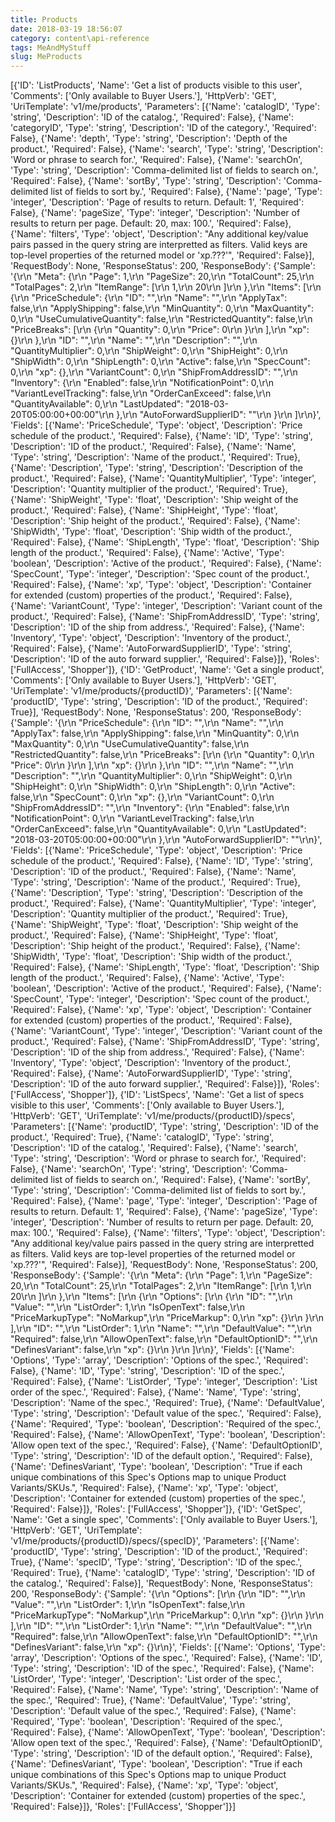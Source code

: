 ```yaml
---
title: Products
date: 2018-03-19 18:56:07
category: content\api-reference
tags: MeAndMyStuff
slug: MeProducts
---
```

[{'ID': 'ListProducts', 'Name': 'Get a list of products visible to this user', 'Comments': ['Only available to Buyer Users.'], 'HttpVerb': 'GET', 'UriTemplate': 'v1/me/products', 'Parameters': [{'Name': 'catalogID', 'Type': 'string', 'Description': 'ID of the catalog.', 'Required': False}, {'Name': 'categoryID', 'Type': 'string', 'Description': 'ID of the category.', 'Required': False}, {'Name': 'depth', 'Type': 'string', 'Description': 'Depth of the product.', 'Required': False}, {'Name': 'search', 'Type': 'string', 'Description': 'Word or phrase to search for.', 'Required': False}, {'Name': 'searchOn', 'Type': 'string', 'Description': 'Comma-delimited list of fields to search on.', 'Required': False}, {'Name': 'sortBy', 'Type': 'string', 'Description': 'Comma-delimited list of fields to sort by.', 'Required': False}, {'Name': 'page', 'Type': 'integer', 'Description': 'Page of results to return. Default: 1', 'Required': False}, {'Name': 'pageSize', 'Type': 'integer', 'Description': 'Number of results to return per page. Default: 20, max: 100.', 'Required': False}, {'Name': 'filters', 'Type': 'object', 'Description': "Any additional key/value pairs passed in the query string are interpretted as filters. Valid keys are top-level properties of the returned model or 'xp.???'", 'Required': False}], 'RequestBody': None, 'ResponseStatus': 200, 'ResponseBody': {'Sample': '{\r\n  "Meta": {\r\n    "Page": 1,\r\n    "PageSize": 20,\r\n    "TotalCount": 25,\r\n    "TotalPages": 2,\r\n    "ItemRange": [\r\n      1,\r\n      20\r\n    ]\r\n  },\r\n  "Items": [\r\n    {\r\n      "PriceSchedule": {\r\n        "ID": "",\r\n        "Name": "",\r\n        "ApplyTax": false,\r\n        "ApplyShipping": false,\r\n        "MinQuantity": 0,\r\n        "MaxQuantity": 0,\r\n        "UseCumulativeQuantity": false,\r\n        "RestrictedQuantity": false,\r\n        "PriceBreaks": [\r\n          {\r\n            "Quantity": 0,\r\n            "Price": 0\r\n          }\r\n        ],\r\n        "xp": {}\r\n      },\r\n      "ID": "",\r\n      "Name": "",\r\n      "Description": "",\r\n      "QuantityMultiplier": 0,\r\n      "ShipWeight": 0,\r\n      "ShipHeight": 0,\r\n      "ShipWidth": 0,\r\n      "ShipLength": 0,\r\n      "Active": false,\r\n      "SpecCount": 0,\r\n      "xp": {},\r\n      "VariantCount": 0,\r\n      "ShipFromAddressID": "",\r\n      "Inventory": {\r\n        "Enabled": false,\r\n        "NotificationPoint": 0,\r\n        "VariantLevelTracking": false,\r\n        "OrderCanExceed": false,\r\n        "QuantityAvailable": 0,\r\n        "LastUpdated": "2018-03-20T05:00:00+00:00"\r\n      },\r\n      "AutoForwardSupplierID": ""\r\n    }\r\n  ]\r\n}', 'Fields': [{'Name': 'PriceSchedule', 'Type': 'object', 'Description': 'Price schedule of the product.', 'Required': False}, {'Name': 'ID', 'Type': 'string', 'Description': 'ID of the product.', 'Required': False}, {'Name': 'Name', 'Type': 'string', 'Description': 'Name of the product.', 'Required': True}, {'Name': 'Description', 'Type': 'string', 'Description': 'Description of the product.', 'Required': False}, {'Name': 'QuantityMultiplier', 'Type': 'integer', 'Description': 'Quantity multiplier of the product.', 'Required': True}, {'Name': 'ShipWeight', 'Type': 'float', 'Description': 'Ship weight of the product.', 'Required': False}, {'Name': 'ShipHeight', 'Type': 'float', 'Description': 'Ship height of the product.', 'Required': False}, {'Name': 'ShipWidth', 'Type': 'float', 'Description': 'Ship width of the product.', 'Required': False}, {'Name': 'ShipLength', 'Type': 'float', 'Description': 'Ship length of the product.', 'Required': False}, {'Name': 'Active', 'Type': 'boolean', 'Description': 'Active of the product.', 'Required': False}, {'Name': 'SpecCount', 'Type': 'integer', 'Description': 'Spec count of the product.', 'Required': False}, {'Name': 'xp', 'Type': 'object', 'Description': 'Container for extended (custom) properties of the product.', 'Required': False}, {'Name': 'VariantCount', 'Type': 'integer', 'Description': 'Variant count of the product.', 'Required': False}, {'Name': 'ShipFromAddressID', 'Type': 'string', 'Description': 'ID of the ship from address.', 'Required': False}, {'Name': 'Inventory', 'Type': 'object', 'Description': 'Inventory of the product.', 'Required': False}, {'Name': 'AutoForwardSupplierID', 'Type': 'string', 'Description': 'ID of the auto forward supplier.', 'Required': False}]}, 'Roles': ['FullAccess', 'Shopper']}, {'ID': 'GetProduct', 'Name': 'Get a single product', 'Comments': ['Only available to Buyer Users.'], 'HttpVerb': 'GET', 'UriTemplate': 'v1/me/products/{productID}', 'Parameters': [{'Name': 'productID', 'Type': 'string', 'Description': 'ID of the product.', 'Required': True}], 'RequestBody': None, 'ResponseStatus': 200, 'ResponseBody': {'Sample': '{\r\n  "PriceSchedule": {\r\n    "ID": "",\r\n    "Name": "",\r\n    "ApplyTax": false,\r\n    "ApplyShipping": false,\r\n    "MinQuantity": 0,\r\n    "MaxQuantity": 0,\r\n    "UseCumulativeQuantity": false,\r\n    "RestrictedQuantity": false,\r\n    "PriceBreaks": [\r\n      {\r\n        "Quantity": 0,\r\n        "Price": 0\r\n      }\r\n    ],\r\n    "xp": {}\r\n  },\r\n  "ID": "",\r\n  "Name": "",\r\n  "Description": "",\r\n  "QuantityMultiplier": 0,\r\n  "ShipWeight": 0,\r\n  "ShipHeight": 0,\r\n  "ShipWidth": 0,\r\n  "ShipLength": 0,\r\n  "Active": false,\r\n  "SpecCount": 0,\r\n  "xp": {},\r\n  "VariantCount": 0,\r\n  "ShipFromAddressID": "",\r\n  "Inventory": {\r\n    "Enabled": false,\r\n    "NotificationPoint": 0,\r\n    "VariantLevelTracking": false,\r\n    "OrderCanExceed": false,\r\n    "QuantityAvailable": 0,\r\n    "LastUpdated": "2018-03-20T05:00:00+00:00"\r\n  },\r\n  "AutoForwardSupplierID": ""\r\n}', 'Fields': [{'Name': 'PriceSchedule', 'Type': 'object', 'Description': 'Price schedule of the product.', 'Required': False}, {'Name': 'ID', 'Type': 'string', 'Description': 'ID of the product.', 'Required': False}, {'Name': 'Name', 'Type': 'string', 'Description': 'Name of the product.', 'Required': True}, {'Name': 'Description', 'Type': 'string', 'Description': 'Description of the product.', 'Required': False}, {'Name': 'QuantityMultiplier', 'Type': 'integer', 'Description': 'Quantity multiplier of the product.', 'Required': True}, {'Name': 'ShipWeight', 'Type': 'float', 'Description': 'Ship weight of the product.', 'Required': False}, {'Name': 'ShipHeight', 'Type': 'float', 'Description': 'Ship height of the product.', 'Required': False}, {'Name': 'ShipWidth', 'Type': 'float', 'Description': 'Ship width of the product.', 'Required': False}, {'Name': 'ShipLength', 'Type': 'float', 'Description': 'Ship length of the product.', 'Required': False}, {'Name': 'Active', 'Type': 'boolean', 'Description': 'Active of the product.', 'Required': False}, {'Name': 'SpecCount', 'Type': 'integer', 'Description': 'Spec count of the product.', 'Required': False}, {'Name': 'xp', 'Type': 'object', 'Description': 'Container for extended (custom) properties of the product.', 'Required': False}, {'Name': 'VariantCount', 'Type': 'integer', 'Description': 'Variant count of the product.', 'Required': False}, {'Name': 'ShipFromAddressID', 'Type': 'string', 'Description': 'ID of the ship from address.', 'Required': False}, {'Name': 'Inventory', 'Type': 'object', 'Description': 'Inventory of the product.', 'Required': False}, {'Name': 'AutoForwardSupplierID', 'Type': 'string', 'Description': 'ID of the auto forward supplier.', 'Required': False}]}, 'Roles': ['FullAccess', 'Shopper']}, {'ID': 'ListSpecs', 'Name': 'Get a list of specs visible to this user', 'Comments': ['Only available to Buyer Users.'], 'HttpVerb': 'GET', 'UriTemplate': 'v1/me/products/{productID}/specs', 'Parameters': [{'Name': 'productID', 'Type': 'string', 'Description': 'ID of the product.', 'Required': True}, {'Name': 'catalogID', 'Type': 'string', 'Description': 'ID of the catalog.', 'Required': False}, {'Name': 'search', 'Type': 'string', 'Description': 'Word or phrase to search for.', 'Required': False}, {'Name': 'searchOn', 'Type': 'string', 'Description': 'Comma-delimited list of fields to search on.', 'Required': False}, {'Name': 'sortBy', 'Type': 'string', 'Description': 'Comma-delimited list of fields to sort by.', 'Required': False}, {'Name': 'page', 'Type': 'integer', 'Description': 'Page of results to return. Default: 1', 'Required': False}, {'Name': 'pageSize', 'Type': 'integer', 'Description': 'Number of results to return per page. Default: 20, max: 100.', 'Required': False}, {'Name': 'filters', 'Type': 'object', 'Description': "Any additional key/value pairs passed in the query string are interpretted as filters. Valid keys are top-level properties of the returned model or 'xp.???'", 'Required': False}], 'RequestBody': None, 'ResponseStatus': 200, 'ResponseBody': {'Sample': '{\r\n  "Meta": {\r\n    "Page": 1,\r\n    "PageSize": 20,\r\n    "TotalCount": 25,\r\n    "TotalPages": 2,\r\n    "ItemRange": [\r\n      1,\r\n      20\r\n    ]\r\n  },\r\n  "Items": [\r\n    {\r\n      "Options": [\r\n        {\r\n          "ID": "",\r\n          "Value": "",\r\n          "ListOrder": 1,\r\n          "IsOpenText": false,\r\n          "PriceMarkupType": "NoMarkup",\r\n          "PriceMarkup": 0,\r\n          "xp": {}\r\n        }\r\n      ],\r\n      "ID": "",\r\n      "ListOrder": 1,\r\n      "Name": "",\r\n      "DefaultValue": "",\r\n      "Required": false,\r\n      "AllowOpenText": false,\r\n      "DefaultOptionID": "",\r\n      "DefinesVariant": false,\r\n      "xp": {}\r\n    }\r\n  ]\r\n}', 'Fields': [{'Name': 'Options', 'Type': 'array', 'Description': 'Options of the spec.', 'Required': False}, {'Name': 'ID', 'Type': 'string', 'Description': 'ID of the spec.', 'Required': False}, {'Name': 'ListOrder', 'Type': 'integer', 'Description': 'List order of the spec.', 'Required': False}, {'Name': 'Name', 'Type': 'string', 'Description': 'Name of the spec.', 'Required': True}, {'Name': 'DefaultValue', 'Type': 'string', 'Description': 'Default value of the spec.', 'Required': False}, {'Name': 'Required', 'Type': 'boolean', 'Description': 'Required of the spec.', 'Required': False}, {'Name': 'AllowOpenText', 'Type': 'boolean', 'Description': 'Allow open text of the spec.', 'Required': False}, {'Name': 'DefaultOptionID', 'Type': 'string', 'Description': 'ID of the default option.', 'Required': False}, {'Name': 'DefinesVariant', 'Type': 'boolean', 'Description': "True if each unique combinations of this Spec's Options map to unique Product Variants/SKUs.", 'Required': False}, {'Name': 'xp', 'Type': 'object', 'Description': 'Container for extended (custom) properties of the spec.', 'Required': False}]}, 'Roles': ['FullAccess', 'Shopper']}, {'ID': 'GetSpec', 'Name': 'Get a single spec', 'Comments': ['Only available to Buyer Users.'], 'HttpVerb': 'GET', 'UriTemplate': 'v1/me/products/{productID}/specs/{specID}', 'Parameters': [{'Name': 'productID', 'Type': 'string', 'Description': 'ID of the product.', 'Required': True}, {'Name': 'specID', 'Type': 'string', 'Description': 'ID of the spec.', 'Required': True}, {'Name': 'catalogID', 'Type': 'string', 'Description': 'ID of the catalog.', 'Required': False}], 'RequestBody': None, 'ResponseStatus': 200, 'ResponseBody': {'Sample': '{\r\n  "Options": [\r\n    {\r\n      "ID": "",\r\n      "Value": "",\r\n      "ListOrder": 1,\r\n      "IsOpenText": false,\r\n      "PriceMarkupType": "NoMarkup",\r\n      "PriceMarkup": 0,\r\n      "xp": {}\r\n    }\r\n  ],\r\n  "ID": "",\r\n  "ListOrder": 1,\r\n  "Name": "",\r\n  "DefaultValue": "",\r\n  "Required": false,\r\n  "AllowOpenText": false,\r\n  "DefaultOptionID": "",\r\n  "DefinesVariant": false,\r\n  "xp": {}\r\n}', 'Fields': [{'Name': 'Options', 'Type': 'array', 'Description': 'Options of the spec.', 'Required': False}, {'Name': 'ID', 'Type': 'string', 'Description': 'ID of the spec.', 'Required': False}, {'Name': 'ListOrder', 'Type': 'integer', 'Description': 'List order of the spec.', 'Required': False}, {'Name': 'Name', 'Type': 'string', 'Description': 'Name of the spec.', 'Required': True}, {'Name': 'DefaultValue', 'Type': 'string', 'Description': 'Default value of the spec.', 'Required': False}, {'Name': 'Required', 'Type': 'boolean', 'Description': 'Required of the spec.', 'Required': False}, {'Name': 'AllowOpenText', 'Type': 'boolean', 'Description': 'Allow open text of the spec.', 'Required': False}, {'Name': 'DefaultOptionID', 'Type': 'string', 'Description': 'ID of the default option.', 'Required': False}, {'Name': 'DefinesVariant', 'Type': 'boolean', 'Description': "True if each unique combinations of this Spec's Options map to unique Product Variants/SKUs.", 'Required': False}, {'Name': 'xp', 'Type': 'object', 'Description': 'Container for extended (custom) properties of the spec.', 'Required': False}]}, 'Roles': ['FullAccess', 'Shopper']}]